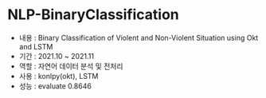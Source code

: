 # NLP-BinaryClassification
- 내용 : Binary Classification of Violent and Non-Violent Situation using Okt and LSTM
- 기간 : 2021.10 ~ 2021.11
- 역할 : 자연어 데이터 분석 및 전처리
- 사용 : konlpy(okt), LSTM
- 성능 : evaluate 0.8646


